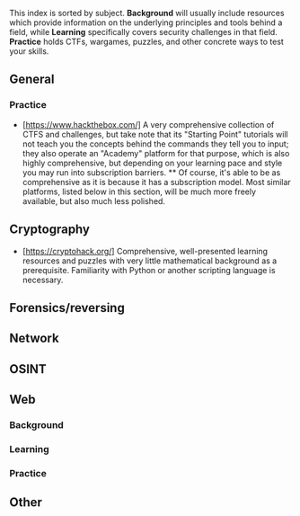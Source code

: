 This index is sorted by subject. **Background** will usually include resources which provide information on the underlying principles and tools behind a field, while **Learning** specifically covers security challenges in that field. **Practice** holds CTFs, wargames, puzzles, and other concrete ways to test your skills.

## General

### Practice

* [https://www.hackthebox.com/] A very comprehensive collection of CTFS and challenges, but take note that its "Starting Point" tutorials will not teach you the concepts behind the commands they tell you to input; they also operate an "Academy" platform for that purpose, which is also highly comprehensive, but depending on your learning pace and style you may run into subscription barriers.
** Of course, it's able to be as comprehensive as it is because it has a subscription model. Most similar platforms, listed below in this section, will be much more freely available, but also much less polished.

## Cryptography

* [https://cryptohack.org/] Comprehensive, well-presented learning resources and puzzles with very little mathematical background as a prerequisite. Familiarity with Python or another scripting language is necessary.

## Forensics/reversing

## Network

## OSINT

## Web

### Background

### Learning

### Practice

## Other